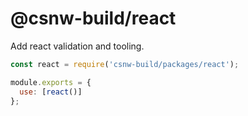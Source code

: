 # @csnw-build/react

Add react validation and tooling.

```js
const react = require('csnw-build/packages/react');

module.exports = {
  use: [react()]
};
```
